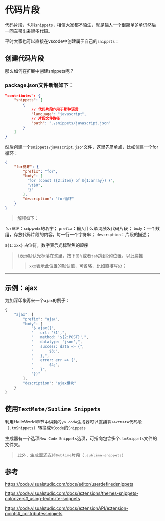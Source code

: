# 代码片段

代码片段，也叫`snippets`，相信大家都不陌生，就是输入一个很简单的单词然后一回车带出来很多代码。

平时大家也可以直接在vscode中创建属于自己的`snippets`：


## 创建代码片段

那么如何在扩展中创建snippets呢？

### package.json文件新增如下：

```json
"contributes": {
	"snippets": [
		{
			// 代码片段作用于那种语言
			"language": "javascript",
			// 片段文件路径
			"path": "./snippets/javascript.json"
		}
	]
}
```

然后创建一个`snippets/javascript.json`文件，这里先简单点，比如创建一个for循环：

```json
{
	"for循环": {
		"prefix": "for",
		"body": [
		  "for (const ${2:item} of ${1:array}) {",
		  "\t$0",
		  "}"
		],
		"description": "for循环"
	}
}
```

> 解释如下：

`for循环`：snippets的名字；
`prefix`：输入什么单词触发代码片段；
`body`：一个数组，存放代码片段的内容，每一行一个字符串；
`description`：片段的描述；

`${1:xxx}` 占位符，数字表示光标聚焦的顺序

> `1`表示默认光标落在这里，按下`回车`或者`tab`跳到`2`的位置，以此类推
> > `xxx`表示此位置的默认值，可省略，比如直接写`$3`；

-----------

##  示例：ajax

为加深印象再来一个`ajax`的例子：

```js
{
	"ajax": {
		"prefix": "ajax",
		"body": [
			"$.ajax({",
			"	url: '$1',",
			"	method: '${2:POST}',",
			"	datatype: 'json',",
			"	success: data => {",
			"		$3;",
			"	},",
			"	error: err => {",
			"		$4;",
			"	}",
			"})"
		],
		"description": "ajax模块"
	}
}
```


## 使用`TextMate/Sublime Snippets`

利用HelloWorld章节中讲到的`yo code`生成器可以直接将`TextMate`代码段（`.tmSnippets`）转换成`VScode`的`Snippets`

生成器有一个选项`New Code Snippets`选项，可指向包含多个`.tmSnippets`文件的文件夹。
> 此外，生成器还支持`Sublime`片段（`.sublime-snippets`）

## 参考

<https://code.visualstudio.com/docs/editor/userdefinedsnippets>

<https://code.visualstudio.com/docs/extensions/themes-snippets-colorizers#_using-textmate-snippets>

<https://code.visualstudio.com/docs/extensionAPI/extension-points#_contributessnippets>